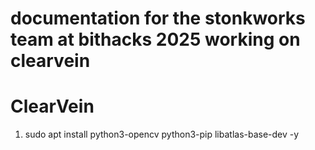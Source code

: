 # documentation for the stonkworks team at bithacks 2025 working on clearvein






# ClearVein

1. sudo apt install python3-opencv python3-pip libatlas-base-dev -y
